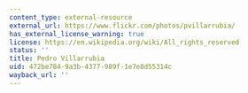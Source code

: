 ```yaml
---
content_type: external-resource
external_url: https://www.flickr.com/photos/pvillarrubia/
has_external_license_warning: true
license: https://en.wikipedia.org/wiki/All_rights_reserved
status: ''
title: Pedro Villarrubia
uid: 472be784-9a3b-4377-989f-1e7e8d55314c
wayback_url: ''
---
```

